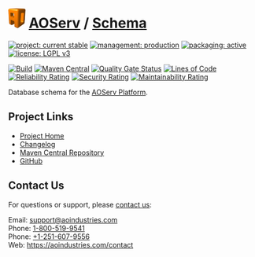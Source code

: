 # [<img src="ao-logo.png" alt="AO Logo" width="35" height="40">](https://github.com/ao-apps) [AOServ](https://aoindustries.com/aoserv/) / [Schema](https://github.com/ao-apps/aoserv-schema)

[![project: current stable](https://aoindustries.com/ao-badges/project-current-stable.svg)](https://aoindustries.com/life-cycle#project-current-stable)
[![management: production](https://aoindustries.com/ao-badges/management-production.svg)](https://aoindustries.com/life-cycle#management-production)
[![packaging: active](https://aoindustries.com/ao-badges/packaging-active.svg)](https://aoindustries.com/life-cycle#packaging-active)  
[![license: LGPL v3](https://aoindustries.com/ao-badges/license-lgpl-3.0.svg)](https://www.gnu.org/licenses/lgpl-3.0)

[![Build](https://github.com/ao-apps/aoserv-schema/workflows/Build/badge.svg?branch=master)](https://github.com/ao-apps/aoserv-schema/actions?query=workflow%3ABuild)
[![Maven Central](https://maven-badges.herokuapp.com/maven-central/com.aoindustries/aoserv-schema/badge.svg)](https://maven-badges.herokuapp.com/maven-central/com.aoindustries/aoserv-schema)
[![Quality Gate Status](https://sonarcloud.io/api/project_badges/measure?branch=master&project=com.aoapps.platform%3Aaoapps-schema&metric=alert_status)](https://sonarcloud.io/dashboard?branch=master&id=com.aoapps.platform%3Aaoapps-schema)
[![Lines of Code](https://sonarcloud.io/api/project_badges/measure?branch=master&project=com.aoapps.platform%3Aaoapps-schema&metric=ncloc)](https://sonarcloud.io/component_measures?branch=master&id=com.aoapps.platform%3Aaoapps-schema&metric=ncloc)  
[![Reliability Rating](https://sonarcloud.io/api/project_badges/measure?branch=master&project=com.aoapps.platform%3Aaoapps-schema&metric=reliability_rating)](https://sonarcloud.io/component_measures?branch=master&id=com.aoapps.platform%3Aaoapps-schema&metric=Reliability)
[![Security Rating](https://sonarcloud.io/api/project_badges/measure?branch=master&project=com.aoapps.platform%3Aaoapps-schema&metric=security_rating)](https://sonarcloud.io/component_measures?branch=master&id=com.aoapps.platform%3Aaoapps-schema&metric=Security)
[![Maintainability Rating](https://sonarcloud.io/api/project_badges/measure?branch=master&project=com.aoapps.platform%3Aaoapps-schema&metric=sqale_rating)](https://sonarcloud.io/component_measures?branch=master&id=com.aoapps.platform%3Aaoapps-schema&metric=Maintainability)

Database schema for the [AOServ Platform](https://aoindustries.com/aoserv/).

## Project Links
* [Project Home](https://aoindustries.com/aoserv/schema/)
* [Changelog](https://aoindustries.com/aoserv/schema/changelog)
* [Maven Central Repository](https://central.sonatype.com/search?namespace=com.aoindustries&q=a%3Aaoserv-schema)
* [GitHub](https://github.com/ao-apps/aoserv-schema)

## Contact Us
For questions or support, please [contact us](https://aoindustries.com/contact):

Email: [support@aoindustries.com](mailto:support@aoindustries.com)  
Phone: [1-800-519-9541](tel:1-800-519-9541)  
Phone: [+1-251-607-9556](tel:+1-251-607-9556)  
Web: https://aoindustries.com/contact
